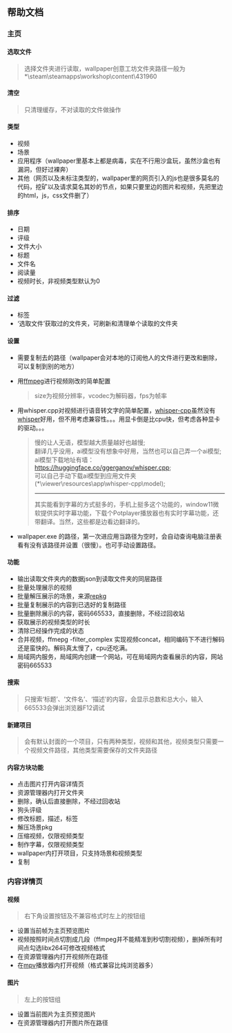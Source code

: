 ## 帮助文档

### 主页

#### 选取文件

> 选择文件夹进行读取，wallpaper创意工坊文件夹路径一般为*\steam\steamapps\workshop\content\431960

#### 清空

> 只清理缓存，不对读取的文件做操作

#### 类型

- 视频
- 场景
- 应用程序（wallpaper里基本上都是病毒，实在不行用沙盒玩，虽然沙盒也有漏洞，但好过裸奔）
- 其他（网页以及未标注类型的，wallpaper里的网页引入的js也是很多莫名的代码，挖矿以及请求莫名其妙的节点，如果只要里边的图片和视频，先把里边的html，js，css文件删了）

#### 排序

- 日期
- 评级
- 文件大小
- 标题
- 文件名
- 阅读量
- 视频时长，非视频类型默认为0

#### 过滤

- 标签
- ‘选取文件’获取过的文件夹，可刷新和清理单个读取的文件夹

#### 设置

- 需要复制去的路径（wallpaper会对本地的订阅他人的文件进行更改和删除，可以复制到别的地方）
- 用[ffmpeg](https://github.com/FFmpeg)进行视频刚改的简单配置

    > size为视频分辨率，vcodec为解码器，fps为帧率

- 用whisper.cpp对视频进行语音转文字的简单配置，[whisper-cpp](https://github.com/ggerganov/whisper.cpp)虽然没有[whisper](https://github.com/openai/whisper)好用，但不用考虑兼容性。。。用显卡倒是比cpu快，但考虑各种显卡的驱动。。。
    > 慢的让人无语，模型越大质量越好也越慢;  
    > 翻译几乎没用，ai模型没有想象中好用，当然也可以自己弄一个ai模型;  
    > ai模型下载地址有墙：<https://huggingface.co/ggerganov/whisper.cpp>;  
    > 可以自己手动下载ai模型到应用文件夹(*\viewer\resources\app\whisper-cpp\model);
    > ____________________
    > 其实能看到字幕的方式挺多的，手机上挺多这个功能的，window11微软提供实时字幕功能，下载个Potplayer播放器也有实时字幕功能，还带翻译。当然，这些都是边看边翻译的。
- wallpaper.exe 的路径，第一次进应用当路径为空时，会自动查询电脑注册表看有没有该路径并设置（很慢）。也可手动设置路径。

#### 功能

- 输出读取文件夹内的数据json到读取文件夹的同层路径
- 批量处理展示的视频
- 批量解压展示的场景，来源[repkg](https://github.com/notscuffed/repkg)
- 批量复制展示的内容到已选好的复制路径
- 批量删除展示的内容，密码665533，直接删除，不经过回收站
- 获取展示的视频类型的时长
- 清除已经操作完成的状态
- 合并视频，ffmepg -filter_complex 实现视频concat，相同编码下不进行解码还是蛮快的。解码真太慢了，cpu还吃满。
- 局域网内服务，局域网内创建一个网站，可在局域网内查看展示的内容，网站密码665533

#### 搜索

> 只搜索‘标题’、‘文件名’、‘描述’的内容，会显示总数和总大小，输入665533会弹出浏览器F12调试

#### 新建项目

> 会有默认封面的一个项目，只有两种类型，视频和其他，视频类型只需要一个视频文件路径，其他类型需要保存的文件夹路径

#### 内容方块功能

- 点击图片打开内容详情页
- 资源管理器内打开文件夹
- 删除，确认后直接删除，不经过回收站
- 狗头评级
- 修改标题，描述，标签
- 解压场景pkg
- 压缩视频，仅限视频类型
- 制作字幕，仅限视频类型
- wallpaper内打开项目，只支持场景和视频类型
- 复制

### 内容详情页

#### 视频

> 右下角设置按钮及不兼容格式时左上的按钮组

- 设置当前帧为主页预览图片
- 视频按照时间点切割成几段（ffmpeg并不能精准到秒切割视频），删掉所有时间点勾选libx264可修改视频格式
- 在资源管理器内打开视频所在路径
- 在[mpv](https://github.com/mpv-player/mpv)播放器内打开视频（格式兼容比纯浏览器多）

#### 图片
>
> 左上的按钮组

- 设置当前图片为主页预览图片
- 在资源管理器内打开图片所在路径
